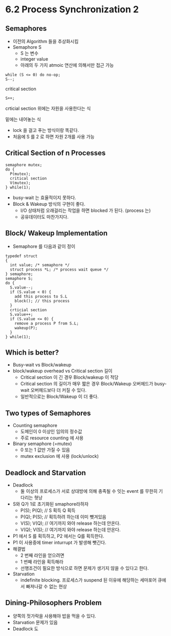 # 6.2 Process Synchronization 2
## Semaphores
* 이전의 Algorithm 들을 추상화시킴
* Semaphore S
  * S 는 변수
  * integer value
  * 아래의 두 가지 atmoic 연산에 의해서만 접근 가능
```
while (S <= 0) do no-op;
S--;
```
critical section
```
S++;
```
crticial section 위에는 자원을 사용한다는 식

밑에는 내어놓는 식
* lock 을 걸고 푸는 방식이랑 똑같다.
* 처음에 S 를 2 로 하면 자원 2개를 사용 가능
## Critical Section of n Processes
```
semaphore mutex;
do {
  P(mutex);
  critical section
  V(mutex);
} while(1);
```
* busy-wait 는 효율적이지 못하다.
* Block & Wakeup 방식의 구현이 좋다.
  * I/O 상태처럼 오래걸리는 작업을 하면 blocked 가 된다. (process 는)
  * 공유데이터도 마찬가지다.
## Block/ Wakeup Implementation
* Semaphore 를 다음과 같이 정이
```
typedef struct
{
  int value; /* semaphore */
  struct process *L; /* process wait queue */
} semaphore;
semaphore S;
do {
  S.value--;
  if (S.value < 0) {
    add this process to S.L
    block(); // this process
  }
  crticial section
  S.value++;
  if (S.value <= 0) {
    remove a process P from S.L;
    wakeup(P);
  }
} while(1);
```
## Which is better?
* Busy-wait vs Block/wakeup
* block/wakeup overhead vs Critical section 길이
  * Critical section 이 긴 경우 Block/wakeup 이 적당
  * Critical section 의 길이가 매우 짧은 경우 Block/Wakeup 오버헤드가 busy-wait 오버헤드보다 더 커질 수 있다.
  * 일반적으로는 Block/Wakeup 이 더 좋다.
## Two types of Semaphores
* Counting semaphore
  * 도메인이 0 이상인 임의의 정수값
  * 주로 resource counting 에 사용
* Binary semaphore (=mutex)
  * 0 또는 1 값만 가질 수 있음
  * mutex exclusion 에 사용 (lock/unlock)
## Deadlock and Starvation
* Deadlock
  * 둘 이상의 프로세스가 서로 상대방에 의해 충족될 수 잇는 event 를 무한히 기다리는 혓낭
* S와 Q가 1로 초기화된 smaphore라하자
  * P(S); P(Q); // S 획득 Q 획득
  * P(Q); P(S); // 획득하려 하는데 이미 뺏겨있음
  * V(S); V(Q); // 여기까지 와야 release 하는데 안온다.
  * V(Q); V(S); // 여기까지 와야 release 하는데 안온다.
* P1 에서 S 를 획득하고, P2 에서는 Q를 획득한다.
* P1 이 사용중에 timer inturrupt 가 발생해 뺏긴다.
* 해결법
  * 2 번째 라인을 얻으려면
  * 1 번째 라인을 획득해라
  * 선행조건이 필요한 방식으로 하면 문제가 생기지 않을 수 있다고 한다.
* Starvation
  * indefinite blocking. 프로세스가 suspend 된 이유에 해당하는 세마포어 큐에서 빠져나갈 수 없는 현상
## Dining-Philosophers Problem
* 양쪽의 젓가락을 사용해야 밥을 먹을 수 있다.
* Starvation 문제가 있음
* Deadlock 도
